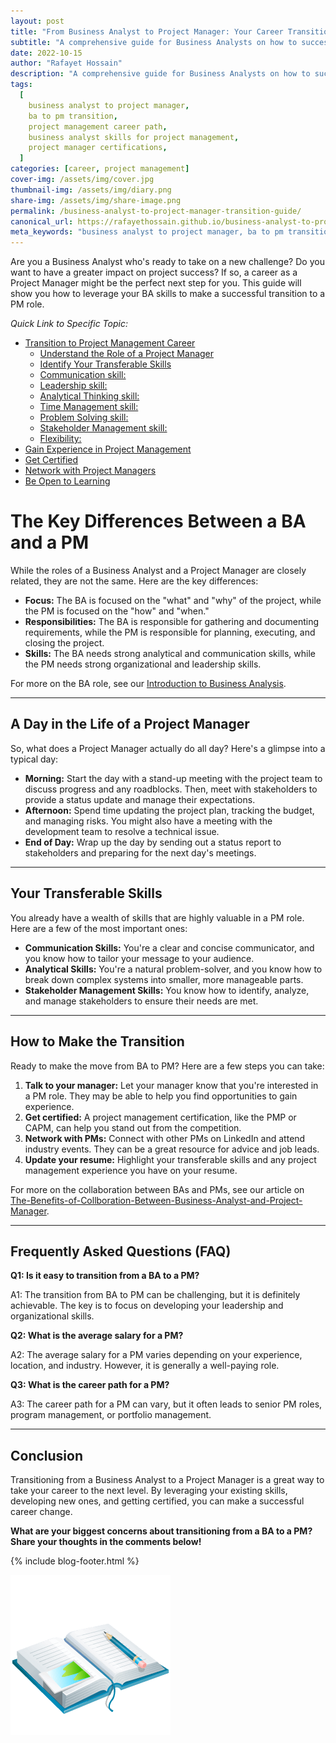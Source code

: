 ```yaml
---
layout: post
title: "From Business Analyst to Project Manager: Your Career Transition Guide"
subtitle: "A comprehensive guide for Business Analysts on how to successfully transition to a Project Manager role. Learn the key skills, certifications, and steps to make the move."
date: 2022-10-15
author: "Rafayet Hossain"
description: "A comprehensive guide for Business Analysts on how to successfully transition to a Project Manager role. Learn the key skills, certifications, and steps to make the move."
tags:
  [
    business analyst to project manager,
    ba to pm transition,
    project management career path,
    business analyst skills for project management,
    project manager certifications,
  ]
categories: [career, project management]
cover-img: /assets/img/cover.jpg
thumbnail-img: /assets/img/diary.png
share-img: /assets/img/share-image.png
permalink: /business-analyst-to-project-manager-transition-guide/
canonical_url: https://rafayethossain.github.io/business-analyst-to-project-manager-transition-guide/
meta_keywords: "business analyst to project manager, ba to pm transition, project management career path, business analyst skills for project management, project manager certifications"
---
```


Are you a Business Analyst who's ready to take on a new challenge? Do you want to have a greater impact on project success? If so, a career as a Project Manager might be the perfect next step for you. This guide will show you how to leverage your BA skills to make a successful transition to a PM role.

_Quick Link to Specific Topic:_

- [Transition to Project Management Career](#transition-to-project-management-career)
  - [Understand the Role of a Project Manager](#understand-the-role-of-a-project-manager)
  - [Identify Your Transferable Skills](#identify-your-transferable-skills)
  - [Communication skill:](#communication-skill)
  - [Leadership skill:](#leadership-skill)
  - [Analytical Thinking skill:](#analytical-thinking-skill)
  - [Time Management skill:](#time-management-skill)
  - [Problem Solving skill:](#problem-solving-skill)
  - [Stakeholder Management skill:](#stakeholder-management-skill)
  - [Flexibility:](#flexibility)
- [Gain Experience in Project Management](#gain-experience-in-project-management)
- [Get Certified](#get-certified)
- [Network with Project Managers](#network-with-project-managers)
- [Be Open to Learning](#be-open-to-learning)

# The Key Differences Between a BA and a PM

While the roles of a Business Analyst and a Project Manager are closely related, they are not the same. Here are the key differences:

- **Focus:** The BA is focused on the "what" and "why" of the project, while the PM is focused on the "how" and "when."
- **Responsibilities:** The BA is responsible for gathering and documenting requirements, while the PM is responsible for planning, executing, and closing the project.
- **Skills:** The BA needs strong analytical and communication skills, while the PM needs strong organizational and leadership skills.

For more on the BA role, see our [Introduction to Business Analysis](/2019-01-22-Introduction-to-Business-Analysis/).

---

## A Day in the Life of a Project Manager

So, what does a Project Manager actually do all day? Here's a glimpse into a typical day:

- **Morning:** Start the day with a stand-up meeting with the project team to discuss progress and any roadblocks. Then, meet with stakeholders to provide a status update and manage their expectations.
- **Afternoon:** Spend time updating the project plan, tracking the budget, and managing risks. You might also have a meeting with the development team to resolve a technical issue.
- **End of Day:** Wrap up the day by sending out a status report to stakeholders and preparing for the next day's meetings.

---

## Your Transferable Skills

You already have a wealth of skills that are highly valuable in a PM role. Here are a few of the most important ones:

- **Communication Skills:** You're a clear and concise communicator, and you know how to tailor your message to your audience.
- **Analytical Skills:** You're a natural problem-solver, and you know how to break down complex systems into smaller, more manageable parts.
- **Stakeholder Management Skills:** You know how to identify, analyze, and manage stakeholders to ensure their needs are met.

---

## How to Make the Transition

Ready to make the move from BA to PM? Here are a few steps you can take:

1.  **Talk to your manager:** Let your manager know that you're interested in a PM role. They may be able to help you find opportunities to gain experience.
2.  **Get certified:** A project management certification, like the PMP or CAPM, can help you stand out from the competition.
3.  **Network with PMs:** Connect with other PMs on LinkedIn and attend industry events. They can be a great resource for advice and job leads.
4.  **Update your resume:** Highlight your transferable skills and any project management experience you have on your resume.

For more on the collaboration between BAs and PMs, see our article on [The-Benefits-of-Collboration-Between-Business-Analyst-and-Project-Manager](/2023-01-24-The-Benefits-of-Collboration-Between-Business-Analyst-and-Project-Manager//).

---

## Frequently Asked Questions (FAQ)

**Q1: Is it easy to transition from a BA to a PM?**

A1: The transition from BA to PM can be challenging, but it is definitely achievable. The key is to focus on developing your leadership and organizational skills.

**Q2: What is the average salary for a PM?**

A2: The average salary for a PM varies depending on your experience, location, and industry. However, it is generally a well-paying role.

**Q3: What is the career path for a PM?**

A3: The career path for a PM can vary, but it often leads to senior PM roles, program management, or portfolio management.

---

## Conclusion

Transitioning from a Business Analyst to a Project Manager is a great way to take your career to the next level. By leveraging your existing skills, developing new ones, and getting certified, you can make a successful career change.

**What are your biggest concerns about transitioning from a BA to a PM? Share your thoughts in the comments below!**

{% include blog-footer.html %}

![Diary](/assets/img/diary.png "Diary")
